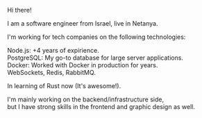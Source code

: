 Hi there!

I am a software engineer from Israel, live in Netanya.

I'm working for tech companies on the following technologies:

Node.js: +4 years of expirience.  
PostgreSQL: My go-to database for large server applications.  
Docker: Worked with Docker in production for years.  
WebSockets, Redis, RabbitMQ.  

In learning of Rust now (It's awesome!).  

I'm mainly working on the backend/infrastructure side,   
but I have strong skills in the frontend and graphic design as well. 
